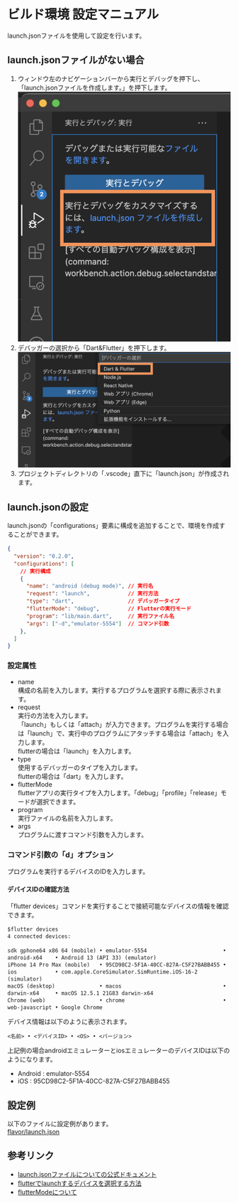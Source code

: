 # ビルド環境 設定マニュアル
launch.jsonファイルを使用して設定を行います。

## launch.jsonファイルがない場合
  1. ウィンドウ左のナビゲーションバーから実行とデバッグを押下し、
  「launch.jsonファイルを作成します。」を押下します。
  ![image](images/execute_and_debug_tab.png)
  1. デバッガーの選択から「Dart&Flutter」を押下します。
  ![image](images/push_create_launch_json.png)
  1. プロジェクトディレクトリの「.vscode」直下に「launch.json」が作成されます。
      
## launch.jsonの設定
  launch.jsonの「configurations」要素に構成を追加することで、環境を作成することができます。

  ```json
  {
    "version": "0.2.0",
    "configurations": [
      // 実行構成
      {
        "name": "android (debug mode)", // 実行名
        "request": "launch",            // 実行方法
        "type": "dart",                 // デバッガータイプ
        "flutterMode": "debug",         // Flutterの実行モード
        "program": "lib/main.dart",     // 実行ファイル名
        "args": ["-d","emulator-5554"]  // コマンド引数
      },
    ]
  }
  ```
  ### 設定属性
   - name</br>
   構成の名前を入力します。実行するプログラムを選択する際に表示されます。
   - request</br>
   実行の方法を入力します。</br>
   「launch」もしくは「attach」が入力できます。プログラムを実行する場合は「launch」で、実行中のプログラムにアタッチする場合は「attach」を入力します。</br>
   flutterの場合は「launch」を入力します。
   - type</br>
   使用するデバッガーのタイプを入力します。</br>
   flutterの場合は「dart」を入力します。
   - flutterMode</br>
   flutterアプリの実行タイプを入力します。「debug」「profile」「release」モードが選択できます。
   - program</br>
   実行ファイルの名前を入力します。
   - args</br>
   プログラムに渡すコマンド引数を入力します。


  ### コマンド引数の「d」オプション
  プログラムを実行するデバイスのIDを入力します。

  #### デバイスIDの確認方法
  「flutter devices」コマンドを実行することで接続可能なデバイスの情報を確認できます。
  ```commandline
  $flutter devices
  4 connected devices:

  sdk gphone64 x86 64 (mobile) • emulator-5554                        • android-x64    • Android 13 (API 33) (emulator)
  iPhone 14 Pro Max (mobile)   • 95CD98C2-5F1A-40CC-827A-C5F27BABB455 • ios            • com.apple.CoreSimulator.SimRuntime.iOS-16-2 (simulator)
  macOS (desktop)              • macos                                • darwin-x64     • macOS 12.5.1 21G83 darwin-x64
  Chrome (web)                 • chrome                               • web-javascript • Google Chrome
  ```
  デバイス情報は以下のように表示されます。
  ```commandline
  <名前> • <デバイスID> • <OS> • <バージョン>
  ```

  上記例の場合androidエミュレーターとiosエミュレーターのデバイスIDは以下のようになります。
   - Android : emulator-5554
   - iOS : 95CD98C2-5F1A-40CC-827A-C5F27BABB455

## 設定例
以下のファイルに設定例があります。</br>
[flavor/launch.json](launch.json)

## 参考リンク
- [launch.jsonファイルについての公式ドキュメント](https://code.visualstudio.com/docs/editor/debugging#_launchjson-attributes)
- [flutterでlaunchするデバイスを選択する方法](https://dev.classmethod.jp/articles/master-the-flutter-devicesflutter-run-command-in-flutter-app-development/)
- [flutterModeについて](https://dartcode.org/docs/running-flutter-apps-in-profile-or-release-modes/)

